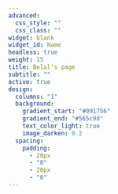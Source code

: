 ```yaml
---
advanced:
  css_style: ""
  css_class: ""
widget: blank
widget_id: Name
headless: true
weight: 15
title: Belal's page
subtitle: ""
active: true
design:
  columns: "1"
  background:
    gradient_start: "#091756"
    gradient_end: "#565c9d"
    text_color_light: true
    image_darken: 0.2
  spacing:
    padding:
      - 20px
      - "0"
      - 20px
      - "0"
---
```

